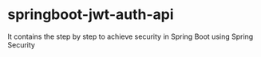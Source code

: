 # springboot-jwt-auth-api
It contains the step by step to achieve security in Spring Boot using Spring Security
